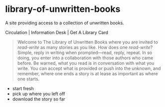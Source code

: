 # library-of-unwritten-books
A site providing access to a collection of unwritten books.

Circulation | Information Desk | Get A Library Card

> Welcome to The Library of Unwritten Books where you are invited to _read-write_ as many stories as you like. How does one _read-write_? Simple, reply in writing when prompted—read, reply, repeat. In so doing, you enter into a collaboration with those authors who came before. Be warned, what you read is in conversation with what you write. You can accept what is provided or push into the unknown, and remember, where one ends a story is at lease as important as where one starts. 

- start fresh
- pick up where you left off
- download the story so far
